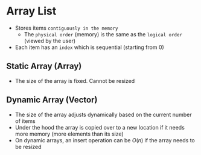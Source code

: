 # Array List

- Stores items `contiguously in the memory`
  - The `physical order` (memory) is the same as the `logical order` (viewed by the user)
- Each item has an `index` which is sequential (starting from 0)

## Static Array (Array)

- The size of the array is fixed. Cannot be resized

## Dynamic Array (Vector)

- The size of the array adjusts dynamically based on the current number of items
- Under the hood the array is copied over to a new location if it needs more memory (more elements than its size)
- On dynamic arrays, an insert operation can be $O(n)$ if the array needs to be resized
